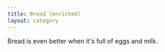 ```yaml
---
title: Bread (enriched)
layout: category
---
```


Bread is even better when it's full of eggs and milk.
